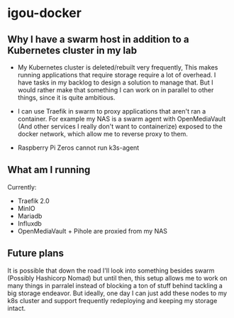 # igou-docker

## Why I have a swarm host in addition to a Kubernetes cluster in my lab

* My Kubernetes cluster is deleted/rebuilt very frequently, This makes running applications that require storage require a lot of overhead. I have tasks in my backlog to design a solution to manage that. But I would rather make that something I can work on in parallel to other things, since it is quite ambitious.

* I can use Traefik in swarm to proxy applications that aren't ran a container. For example my NAS is a swarm agent with OpenMediaVault (And other services I really don't want to containerize)  exposed to the docker network, which allow me to reverse proxy to them.

* Raspberry Pi Zeros cannot run k3s-agent


## What am I running

Currently:

* Traefik 2.0
* MinIO
* Mariadb
* Influxdb
* OpenMediaVault + Pihole are proxied from my NAS

## Future plans

It is possible that down the road I'll look into something besides swarm (Possibly Hashicorp Nomad) but until then, this setup allows me to work on many things in parralel instead of blocking a ton of stuff behind tackling a big storage endeavor. But ideally, one day I can just add these nodes to my k8s cluster and support frequently redeploying and keeping my storage intact.
